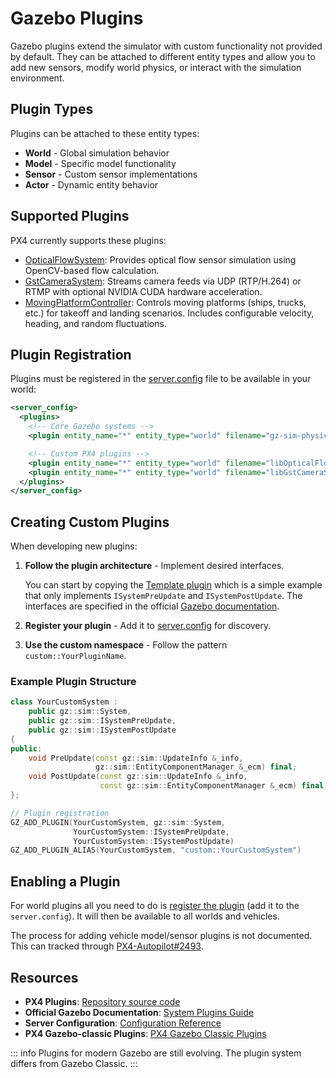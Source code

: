 # Gazebo Plugins

Gazebo plugins extend the simulator with custom functionality not provided by default. They can be attached to different entity types and allow you to add new sensors, modify world physics, or interact with the simulation environment.

## Plugin Types

Plugins can be attached to these entity types:

- **World** - Global simulation behavior
- **Model** - Specific model functionality
- **Sensor** - Custom sensor implementations
- **Actor** - Dynamic entity behavior

## Supported Plugins

PX4 currently supports these plugins:

- [OpticalFlowSystem](https://github.com/PX4/PX4-Autopilot/tree/main/src/modules/simulation/gz_plugins/optical_flow): Provides optical flow sensor simulation using OpenCV-based flow calculation.
- [GstCameraSystem](https://github.com/PX4/PX4-Autopilot/tree/main/src/modules/simulation/gz_plugins/gstreamer): Streams camera feeds via UDP (RTP/H.264) or RTMP with optional NVIDIA CUDA hardware acceleration.
- [MovingPlatformController](https://github.com/PX4/PX4-Autopilot/tree/main/src/modules/simulation/gz_plugins/moving_platform_controller): Controls moving platforms (ships, trucks, etc.) for takeoff and landing scenarios.
  Includes configurable velocity, heading, and random fluctuations.

## Plugin Registration

Plugins must be registered in the [server.config](https://github.com/PX4/PX4-Autopilot/blob/main/src/modules/simulation/gz_bridge/server.config) file to be available in your world:

```xml
<server_config>
  <plugins>
    <!-- Core Gazebo systems -->
    <plugin entity_name="*" entity_type="world" filename="gz-sim-physics-system" name="gz::sim::systems::Physics"/>

    <!-- Custom PX4 plugins -->
    <plugin entity_name="*" entity_type="world" filename="libOpticalFlowSystem.so" name="custom::OpticalFlowSystem"/>
    <plugin entity_name="*" entity_type="world" filename="libGstCameraSystem.so" name="custom::GstCameraSystem"/>
  </plugins>
</server_config>
```

## Creating Custom Plugins

When developing new plugins:

1. **Follow the plugin architecture** - Implement desired interfaces.

   You can start by copying the [Template plugin](https://github.com/PX4/PX4-Autopilot/tree/main/src/modules/simulation/gz_plugins/template_plugin) which is a simple example that only implements `ISystemPreUpdate` and `ISystemPostUpdate`.
   The interfaces are specified in the official [Gazebo documentation](https://gazebosim.org/api/sim/9/createsystemplugins.html).

2. **Register your plugin** - Add it to [server.config](https://github.com/PX4/PX4-Autopilot/blob/main/src/modules/simulation/gz_bridge/server.config) for discovery.
3. **Use the custom namespace** - Follow the pattern `custom::YourPluginName`.

### Example Plugin Structure

```cpp
class YourCustomSystem :
    public gz::sim::System,
    public gz::sim::ISystemPreUpdate,
    public gz::sim::ISystemPostUpdate
{
public:
    void PreUpdate(const gz::sim::UpdateInfo &_info,
                   gz::sim::EntityComponentManager &_ecm) final;
    void PostUpdate(const gz::sim::UpdateInfo &_info,
                    const gz::sim::EntityComponentManager &_ecm) final;
};

// Plugin registration
GZ_ADD_PLUGIN(YourCustomSystem, gz::sim::System,
              YourCustomSystem::ISystemPreUpdate,
              YourCustomSystem::ISystemPostUpdate)
GZ_ADD_PLUGIN_ALIAS(YourCustomSystem, "custom::YourCustomSystem")
```

## Enabling a Plugin

For world plugins all you need to do is [register the plugin](#plugin-registration) (add it to the `server.config`).
It will then be available to all worlds and vehicles.

The process for adding vehicle model/sensor plugins is not documented.
This can tracked through [PX4-Autopilot#2493](https://github.com/PX4/PX4-Autopilot/issues/24939).

## Resources

- **PX4 Plugins**: [Repository source code](https://github.com/PX4/PX4-Autopilot/tree/main/src/modules/simulation/gz_plugins)
- **Official Gazebo Documentation**: [System Plugins Guide](https://gazebosim.org/api/sim/9/createsystemplugins.html)
- **Server Configuration**: [Configuration Reference](https://gazebosim.org/api/sim/9/server_config.html)
- **PX4 Gazebo-classic Plugins**: [PX4 Gazebo Classic Plugins](https://github.com/PX4/PX4-SITL_gazebo-classic/tree/main/src)

::: info
Plugins for modern Gazebo are still evolving. The plugin system differs from Gazebo Classic.
:::
